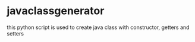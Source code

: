 # javaclassgenerator
this python script is used to create java class with constructor, getters and setters
